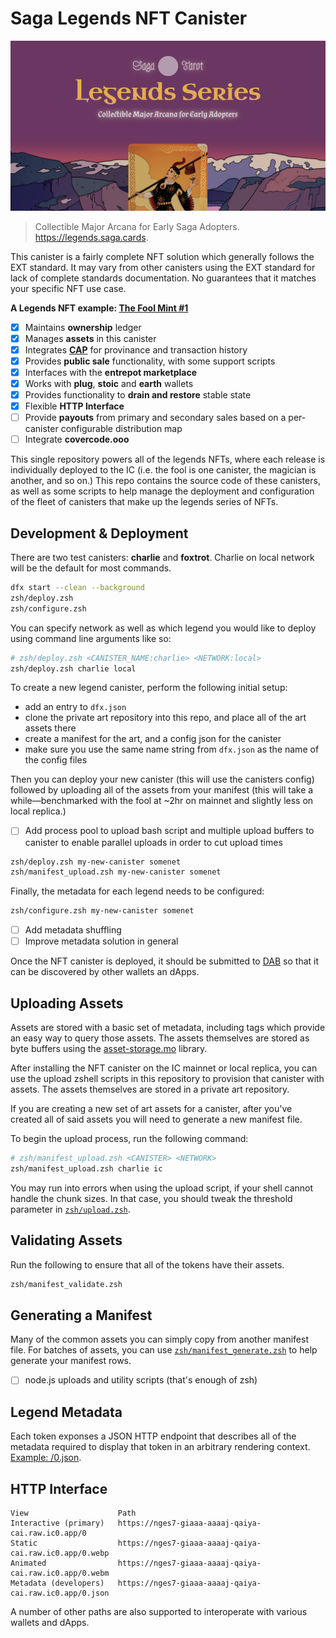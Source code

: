 # Saga Legends NFT Canister

![Preview](preview.png)

>    Collectible Major Arcana for Early Saga Adopters.    
>    https://legends.saga.cards.

This canister is a fairly complete NFT solution which generally follows the EXT standard. It may vary from other canisters using the EXT standard for lack of complete standards documentation. No guarantees that it matches your specific NFT use case.

**A Legends NFT example: [The Fool Mint #1](https://nges7-giaaa-aaaaj-qaiya-cai.raw.ic0.app/0)**

- [x] Maintains **ownership** ledger
- [x] Manages **assets** in this canister
- [x] Integrates [**CAP**](https://cap.ooo) for provinance and transaction history
- [x] Provides **public sale** functionality, with some support scripts
- [x] Interfaces with the **entrepot marketplace**
- [x] Works with **plug**, **stoic** and **earth** wallets
- [x] Provides functionality to **drain and restore** stable state
- [x] Flexible **HTTP Interface**
- [ ] Provide **payouts** from primary and secondary sales based on a per-canister configurable distribution map
- [ ] Integrate **covercode.ooo**

This single repository powers all of the legends NFTs, where each release is individually deployed to the IC (i.e. the fool is one canister, the magician is another, and so on.) This repo contains the source code of these canisters, as well as some scripts to help manage the deployment and configuration of the fleet of canisters that make up the legends series of NFTs.

## Development & Deployment

There are two test canisters: **charlie** and **foxtrot**. Charlie on local network will be the default for most commands.

```zsh
dfx start --clean --background
zsh/deploy.zsh
zsh/configure.zsh
```

You can specify network as well as which legend you would like to deploy using command line arguments like so:

```zsh
# zsh/deploy.zsh <CANISTER_NAME:charlie> <NETWORK:local>
zsh/deploy.zsh charlie local
```

To create a new legend canister, perform the following initial setup:

- add an entry to `dfx.json`
- clone the private art repository into this repo, and place all of the art assets there
- create a manifest for the art, and a config json for the canister
- make sure you use the same name string from `dfx.json` as the name of the config files

Then you can deploy your new canister (this will use the canisters config) followed by uploading all of the assets from your manifest (this will take a while—benchmarked with the fool at ~2hr on mainnet and slightly less on local replica.)

- [ ] Add process pool to upload bash script and multiple upload buffers to canister to enable parallel uploads in order to cut upload times

```zsh
zsh/deploy.zsh my-new-canister somenet
zsh/manifest_upload.zsh my-new-canister somenet
```

Finally, the metadata for each legend needs to be configured:

```zsh
zsh/configure.zsh my-new-canister somenet
```

- [ ] Add metadata shuffling
- [ ] Improve metadata solution in general

Once the NFT canister is deployed, it should be submitted to [DAB](https://dab.ooo) so that it can be discovered by other wallets an dApps.

## Uploading Assets

Assets are stored with a basic set of metadata, including tags which provide an easy way to query those assets. The assets themselves are stored as byte buffers using the [asset-storage.mo](https://github.com/aviate-labs/asset-storage.mo) library.

After installing the NFT canister on the IC mainnet or local replica, you can use the upload zshell scripts in this repository to provision that canister with assets. The assets themselves are stored in a private art repository.

If you are creating a new set of art assets for a canister, after you've created all of said assets you will need to generate a new manifest file.

To begin the upload process, run the following command:

```zsh
# zsh/manifest_upload.zsh <CANISTER> <NETWORK>
zsh/manifest_upload.zsh charlie ic
```

You may run into errors when using the upload script, if your shell cannot handle the chunk sizes. In that case, you should tweak the threshold parameter in [`zsh/upload.zsh`](zsh/upload.zsh#L13).

## Validating Assets

Run the following to ensure that all of the tokens have their assets.

```zsh
zsh/manifest_validate.zsh
```

## Generating a Manifest

Many of the common assets you can simply copy from another manifest file. For batches of assets, you can use [`zsh/manifest_generate.zsh`](./zsh/manifest_generate.zsh) to help generate your manifest rows.

- [ ] node.js uploads and utility scripts (that's enough of zsh)

## Legend Metadata

Each token exponses a JSON HTTP endpoint that describes all of the metadata required to display that token in an arbitrary rendering context. [Example: /0.json](https://nges7-giaaa-aaaaj-qaiya-cai.raw.ic0.app/0.json).

## HTTP Interface

```
View                    Path
Interactive (primary)   https://nges7-giaaa-aaaaj-qaiya-cai.raw.ic0.app/0
Static                  https://nges7-giaaa-aaaaj-qaiya-cai.raw.ic0.app/0.webp
Animated                https://nges7-giaaa-aaaaj-qaiya-cai.raw.ic0.app/0.webm
Metadata (developers)   https://nges7-giaaa-aaaaj-qaiya-cai.raw.ic0.app/0.json
```

A number of other paths are also supported to interoperate with various wallets and dApps.
